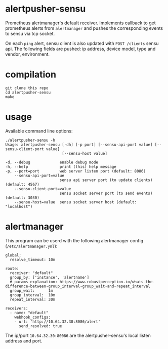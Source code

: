 # alertpusher-sensu

Prometheus alertmanager's default receiver. Implements callback to get prometheus
alerts from `alertmanager` and pushes the corresponding events to sensu via tcp socket.

On each `ping` alert, sensu client is also updated with `POST /clients` sensu api. The
following fields are pushed: ip address, device model, type and vendor, environment.


# compilation

```
git clone this repo
cd alertpusher-sensu
make
```

# usage

Available command line options:

```
./alertpusher-sensu -h
Usage: alertpusher-sensu [-dh] [-p port] [--sensu-api-port value] [--sensu-client-port value]
                         [--sensu-host value]

-d, --debug             enable debug mode
-h, --help              print (this) help message
-p, --port=port         web server listen port (default: 8086)
    --sensu-api-port=value
                        sensu api server port (to update clients) (default: 4567)
    --sensu-client-port=value
                        sensu socket server port (to send events) (default: 3030)
    --sensu-host=value  sensu socket server host (default: "localhost")
```

# alertmanager

This program can be userd with the following alertmanager config (`/etc/alertmanager.yml`):

```
global:
  resolve_timeout: 10m

route:
  receiver: "default"
  group_by: ['instance', 'alertname']
  # params explanation: https://www.robustperception.io/whats-the-difference-between-group_interval-group_wait-and-repeat_interval
  group_wait:      1m
  group_interval:  10m
  repeat_interval: 30m

receivers:
  - name: "default"
    webhook_configs:
    - url: 'http://10.64.32.30:8086/alert'
      send_resolved: true
```

The ip/port `10.64.32.30:80086` are the alertpusher-sensu's local listen address and port.
